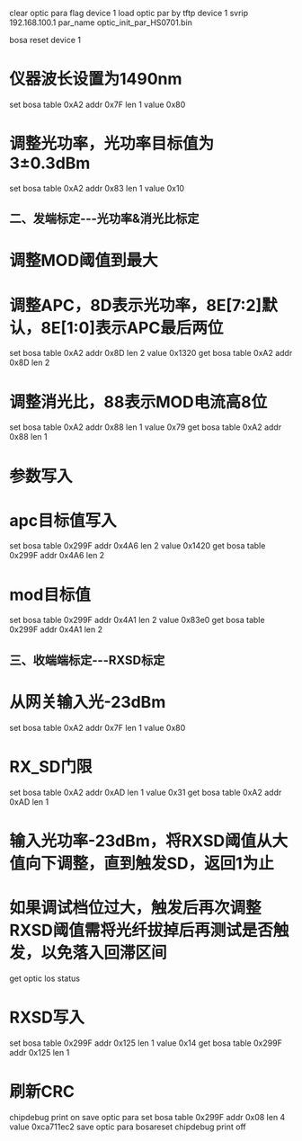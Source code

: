 


clear optic para flag device 1
load optic par by tftp device 1 svrip 192.168.100.1 par_name optic_init_par_HS0701.bin


bosa reset device 1
# 仪器波长设置为1490nm
set bosa table 0xA2 addr 0x7F len 1 value 0x80
# 调整光功率，光功率目标值为3±0.3dBm
set bosa table 0xA2 addr 0x83 len 1 value 0x10

## 二、发端标定---光功率&消光比标定

# 调整MOD阈值到最大
# 调整APC，8D表示光功率，8E[7:2]默认，8E[1:0]表示APC最后两位
set bosa table 0xA2 addr 0x8D len 2 value 0x1320
get bosa table 0xA2 addr 0x8D len 2
# 调整消光比，88表示MOD电流高8位
set bosa table 0xA2 addr 0x88 len 1 value 0x79
get bosa table 0xA2 addr 0x88 len 1

# 参数写入
# apc目标值写入
set bosa table 0x299F addr 0x4A6 len 2 value 0x1420
get bosa table 0x299F addr 0x4A6 len 2
# mod目标值
set bosa table 0x299F addr 0x4A1 len 2 value 0x83e0
get bosa table 0x299F addr 0x4A1 len 2

## 三、收端端标定---RXSD标定

# 从网关输入光-23dBm
set bosa table 0xA2 addr 0x7F len 1 value 0x80
# RX_SD门限
set bosa table 0xA2 addr 0xAD len 1 value 0x31
get bosa table 0xA2 addr 0xAD len 1

# 输入光功率-23dBm，将RXSD阈值从大值向下调整，直到触发SD，返回1为止
# 如果调试档位过大，触发后再次调整RXSD阈值需将光纤拔掉后再测试是否触发，以免落入回滞区间
get optic los status

# RXSD写入
set bosa table 0x299F addr 0x125 len 1 value 0x14
get bosa table 0x299F addr 0x125 len 1

# 刷新CRC
chipdebug print on
save optic para
set bosa table 0x299F addr 0x08 len 4 value 0xca711ec2
save optic para
bosareset
chipdebug print off


